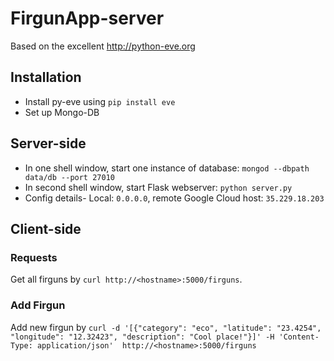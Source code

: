 # FirgunApp-server
Based on the excellent http://python-eve.org

## Installation
- Install py-eve using `pip install eve`
- Set up Mongo-DB

## Server-side
- In one shell window, start one instance of database: `mongod --dbpath data/db --port 27010`
- In second shell window, start Flask webserver: `python server.py`
- Config details- Local: `0.0.0.0`, remote Google Cloud host: `35.229.18.203`

## Client-side
### Requests
Get all firguns by `curl http://<hostname>:5000/firguns`.
### Add Firgun
Add new firgun by `curl -d '[{"category": "eco", "latitude": "23.4254", "longitude": "12.32423", "description": "Cool place!"}]' -H 'Content-Type: application/json'  http://<hostname>:5000/firguns`
